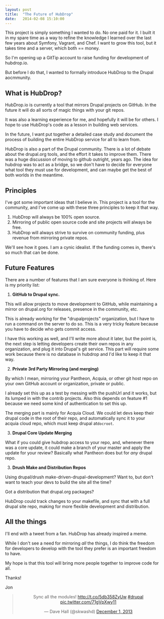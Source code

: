 ```yaml
---
layout: post
title:  "The Future of HubDrop"
date:   2014-02-08 15:10:00
---
```


This project is simply something I wanted to do.  No one paid for it. I built it in my spare time as a way to refine the knowledge I learned over the last few years about Symfony, Vagrant, and Chef. I want to grow this tool, but it takes time and a server, which both == money.

So I'm opening up a GitTip account to raise funding for development of hubdrop.io.

But before I do that, I wanted to formally introduce HubDrop to the Drupal aocmmunity.

## What is HubDrop?
HubDrop.io is currently a tool that mirrors Drupal projects on GitHub.  In the future it will do all sorts of magic things with your git repos.

It was also a learning experience for me, and hopefully it will be for others. I hope to use HubDrop's code as a lesson in building web services.

In the future, I want put together a detailed case study and document the process of building the entire HubDrop service for all to learn from.

HubDrop is also a part of the Drupal community.  There is a lot of debate about the drupal.org tools, and the effort it takes to improve them.  There was a huge discussion of moving to github outright, years ago.  The idea for hubdrop was to act as a bridge, so we don't have to decide for everyone what tool they must use for development, and can maybe get the best of both worlds in the meantime.

## Principles
I've got some important ideas that I believe in.  This project is a tool for the community, and I've come up with these three principles to keep it that way.

1. HubDrop will always be 100% open source.
2. Mirroring of public open source code and site projects will always be free.
3. HubDrop will always strive to survive on community funding, plus revenue from mirroring private repos.

We'll see how it goes.  I am a cynic idealist.  If the funding comes in, there's so much that can be done.  

## Future Features
There are a number of features that I am sure everyone is thinking of.  Here is my priority list:

1. **GitHub to Drupal sync.**

  This will allow projects to move development to GitHub, while maintaining a mirror on drupal.org for releases, presence in the community, etc.

  This is already working for the "drupalprojects" organization, but I have to run a command on the server to do so.  This is a very tricky feature because you have to decide who gets commit access.

  I have this working as well, and I'll write more about it later, but the point is, the next step is letting developers create their own repos in any organization, and plug it into Drupal's git service.  This part will require some work because there is no database in hubdrop and I'd like to keep it that way. 

2. **Private 3rd Party Mirroring (and merging)**

  By which I mean, mirroring your Pantheon, Acquia, or other git host repo on your own GitHub account or organization, private or public.

  I already set this up as a test by messing with the pushUrl and it works, but its lumped in with the contrib projects.  Also this depends on feature #1 because we need some kind of authentication to set this up.  
  
  The merging part is mainly for Acquia Cloud.  We could let devs keep their drupal code in the root of their repo, and automatically sync it to your acquia cloud repo, which must keep drupal at`docroot`.

3. **Drupal Core Update Merging**

  What if you could give hubdrop access to your repo, and, whenever there was a core update, it could make a branch of your master and apply the update for your review?  Basically what Pantheon does but for *any* drupal repo.

3. **Drush Make and Distribution Repos**

  Using drupal/drush make-driven-drupal-development? Want to, but don't want to teach your devs to build the site all the time?  

  Got a distribution that drupal.org packages? 
  
  HubDrop could track changes to your makefile, and sync that with a full drupal site repo, making for more flexible development and distribution.

## All the things

I'll end with a tweet from a fan.  HubDrop has already inspired a meme.

While I don't see a need for mirroring *all* the things, I do think the freedom for developers to develop with the tool they prefer is an important freedom to have.

My hope is that this tool will bring more people together to improve code for all.

Thanks!

Jon
<center>
<blockquote class="twitter-tweet" lang="en"><p>Sync all the modules! <a href="http://t.co/5db358ZyUw">http://t.co/5db358ZyUw</a> <a href="https://twitter.com/search?q=%23drupal&amp;src=hash">#drupal</a> <a href="http://t.co/71gVpXwy11">pic.twitter.com/71gVpXwy11</a></p>&mdash; Dave Hall (@skwashd) <a href="https://twitter.com/skwashd/statuses/407295986860433408">December 1, 2013</a></blockquote>
<script async src="//platform.twitter.com/widgets.js" charset="utf-8"></script>
</center>
